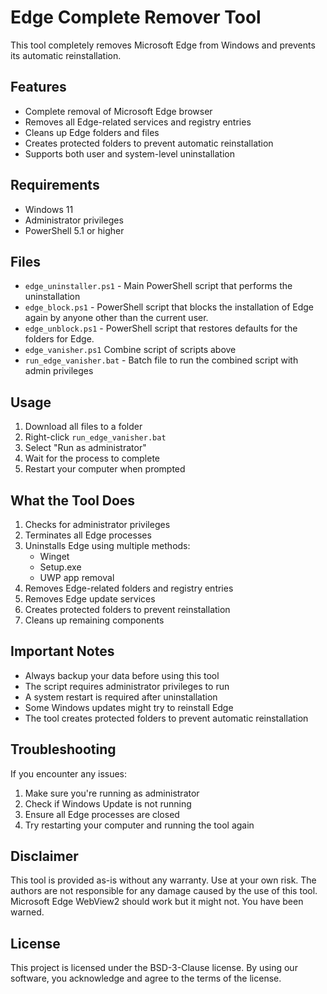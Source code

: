 # Edge Complete Remover Tool

This tool completely removes Microsoft Edge from Windows and prevents its automatic reinstallation.

## Features

- Complete removal of Microsoft Edge browser
- Removes all Edge-related services and registry entries
- Cleans up Edge folders and files
- Creates protected folders to prevent automatic reinstallation
- Supports both user and system-level uninstallation

## Requirements

- Windows 11
- Administrator privileges
- PowerShell 5.1 or higher

## Files

- `edge_uninstaller.ps1` - Main PowerShell script that performs the uninstallation
- `edge_block.ps1` - PowerShell script that blocks the installation of Edge again by anyone other than the current user.
- `edge_unblock.ps1` - PowerShell script that restores defaults for the folders for Edge.
- `edge_vanisher.ps1` Combine script of scripts above
- `run_edge_vanisher.bat` - Batch file to run the combined script with admin privileges

## Usage

1. Download all files to a folder
2. Right-click `run_edge_vanisher.bat`
3. Select "Run as administrator"
4. Wait for the process to complete
5. Restart your computer when prompted

## What the Tool Does

1. Checks for administrator privileges
2. Terminates all Edge processes
3. Uninstalls Edge using multiple methods:
   - Winget
   - Setup.exe
   - UWP app removal
4. Removes Edge-related folders and registry entries
5. Removes Edge update services
6. Creates protected folders to prevent reinstallation
7. Cleans up remaining components

## Important Notes

- Always backup your data before using this tool
- The script requires administrator privileges to run
- A system restart is required after uninstallation
- Some Windows updates might try to reinstall Edge
- The tool creates protected folders to prevent automatic reinstallation

## Troubleshooting

If you encounter any issues:
1. Make sure you're running as administrator
2. Check if Windows Update is not running
3. Ensure all Edge processes are closed
4. Try restarting your computer and running the tool again

## Disclaimer

This tool is provided as-is without any warranty. Use at your own risk. The authors are not responsible for any damage caused by the use of this tool. Microsoft Edge WebView2 should work but it might not. You have been warned.

## License

This project is licensed under the BSD-3-Clause license. By using our software, you acknowledge and agree to the terms of the license.
